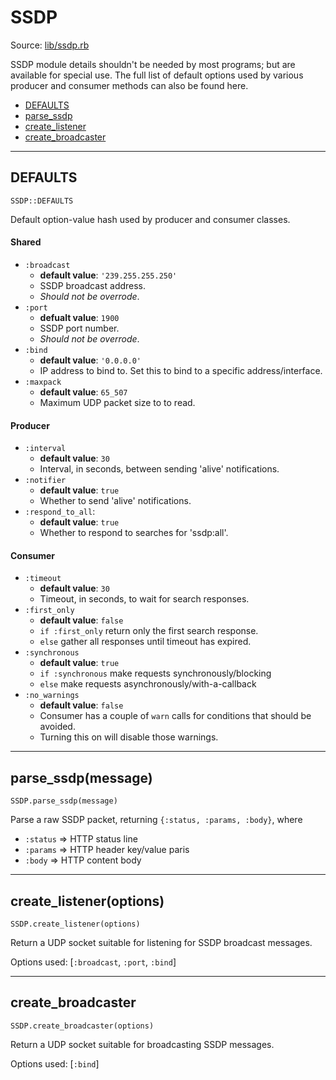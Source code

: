 # SSDP #
Source: [lib/ssdp.rb](https://github.com/daumiller/ssdp/blob/master/lib/ssdp.rb)

SSDP module details shouldn't be needed by most programs; but are available for special use. The full list of default options used by various producer and consumer methods can also be found here.

* [DEFAULTS](#ssdp-defaults)
* [parse_ssdp](#ssdp-parse_ssdp)
* [create_listener](#ssdp-create_listener)
* [create_broadcaster](#ssdp-create_broadcaster)

<hr>

## <a name="ssdp-defaults"></a>DEFAULTS ##
`SSDP::DEFAULTS`

Default option-value hash used by producer and consumer classes.

#### Shared ####
* `:broadcast`
  * **default value**: `'239.255.255.250'`
  * SSDP broadcast address.
  * *Should not be overrode*.
* `:port`
  * **defualt value**: `1900`
  * SSDP port number.
  * *Should not be overrode*.
* `:bind`
  * **default value**: `'0.0.0.0'`
  * IP address to bind to. Set this to bind to a specific address/interface.
* `:maxpack`
  * **default value**: `65_507`
  * Maximum UDP packet size to to read.
  
#### Producer ####
* `:interval`
  * **default value**: `30`
  * Interval, in seconds, between sending 'alive' notifications.
* `:notifier`
  * **default value**: `true`
  * Whether to send 'alive' notifications.
* `:respond_to_all`:
  * **default value**: `true`
  * Whether to respond to searches for 'ssdp:all'.

#### Consumer ####
* `:timeout`
  * **default value**: `30`
  * Timeout, in seconds, to wait for search responses.
* `:first_only`
  * **default value**: `false`
  * `if :first_only` return only the first search response.
  * `else` gather all responses until timeout has expired.
* `:synchronous`
  * **default value**: `true`
  * `if :synchronous` make requests synchronously/blocking
  * `else` make requests asynchronously/with-a-callback
* `:no_warnings`
  * **default value**: `false`
  * Consumer has a couple of `warn` calls for conditions that should be avoided.
  * Turning this on will disable those warnings.

<hr>

## <a name="ssdp-parse_ssdp"></a>parse_ssdp(message) ##
`SSDP.parse_ssdp(message)`

Parse a raw SSDP packet, returning `{:status, :params, :body}`, where

* `:status` => HTTP status line
* `:params` => HTTP header key/value paris
* `:body` => HTTP content body

<hr>

## <a name="ssdp-create_listener"></a>create_listener(options) ##
`SSDP.create_listener(options)`

Return a UDP socket suitable for listening for SSDP broadcast messages.

Options used: [`:broadcast`, `:port`, `:bind`]

<hr>

## <a name="ssdp-create_broadcaster"></a>create_broadcaster ##
`SSDP.create_broadcaster(options)`

Return a UDP socket suitable for broadcasting SSDP messages. 

Options used: [`:bind`]
